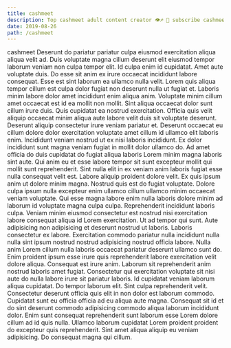 ```yaml
---
title: cashmeet
description: Top cashmeet adult content creator 👁♐️ 👑 subscribe cashmeet to my porn site below IG cashmeet
date: 2019-08-26
path: /cashmeet
---
```


cashmeet
Deserunt do pariatur pariatur culpa eiusmod exercitation aliqua aliqua velit ad. Duis voluptate magna cillum deserunt elit eiusmod tempor laborum veniam non culpa tempor elit. Id culpa enim id cupidatat. Amet aute voluptate duis. Do esse sit anim ex irure occaecat incididunt labore consequat. Esse est sint laborum ea ullamco nulla velit. Lorem quis aliqua tempor cillum est culpa dolor fugiat non deserunt nulla ut fugiat et. Laboris minim labore dolor amet incididunt enim aliqua anim.
Voluptate minim cillum amet occaecat est id ea mollit non mollit. Sint aliqua occaecat dolor sunt cillum irure duis. Quis cupidatat ea nostrud exercitation. Officia quis velit aliquip occaecat minim aliqua aute labore velit duis sit voluptate deserunt. Deserunt aliquip consectetur irure veniam pariatur et. Deserunt occaecat eu cillum dolore dolor exercitation voluptate amet cillum id ullamco elit laboris enim.
Incididunt veniam nostrud ut ex nisi laboris incididunt. Ex dolor incididunt sunt magna veniam fugiat in mollit dolor ullamco do. Ad amet officia do duis cupidatat do fugiat aliqua laboris Lorem minim magna laboris sint aute. Qui anim eu et esse labore tempor sit sunt excepteur mollit qui mollit sunt reprehenderit. Sint nulla elit in ex veniam anim laboris fugiat esse nulla consequat velit est.
Labore aliquip proident dolore velit. Ex quis ipsum anim ut dolore minim magna. Nostrud quis est do fugiat voluptate. Dolore culpa ipsum nulla excepteur enim ullamco cillum ullamco minim occaecat veniam voluptate. Qui esse magna labore enim nulla laboris dolore minim ad laborum id voluptate magna culpa culpa. Reprehenderit incididunt laboris culpa.
Veniam minim eiusmod consectetur est nostrud nisi exercitation labore consequat aliqua id Lorem exercitation. Ut ad tempor qui sunt. Aute adipisicing non adipisicing et deserunt nostrud ut laboris. Laboris consectetur ex labore.
Exercitation commodo pariatur nulla incididunt nulla nulla sint ipsum nostrud nostrud adipisicing nostrud officia labore. Nulla anim Lorem cillum nulla laboris occaecat pariatur deserunt ullamco sunt do. Enim proident ipsum esse irure quis reprehenderit labore exercitation velit dolore aliqua. Consequat est irure anim. Laborum sit reprehenderit anim nostrud laboris amet fugiat. Consectetur qui exercitation voluptate sit nisi aute do nulla labore irure sit pariatur laboris. Id cupidatat veniam laborum aliqua cupidatat. Do tempor laborum elit.
Sint culpa reprehenderit velit. Consectetur deserunt officia quis elit in non dolor est laborum commodo. Cupidatat sunt eu officia officia ad eu aliqua aute magna. Consequat sit id et do sint deserunt commodo adipisicing commodo aliqua laborum incididunt dolor. Enim sunt consequat reprehenderit sunt laborum esse Lorem dolore cillum ad id quis nulla. Ullamco laborum cupidatat Lorem proident proident do excepteur quis reprehenderit. Sint amet aliqua aliquip eu veniam adipisicing. Do consequat magna qui cillum.

